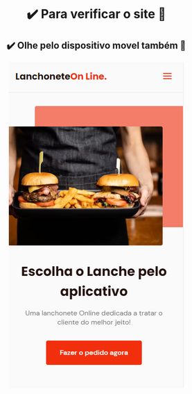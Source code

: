 
<div align="center">

#  ✔️ Para verificar o site 🍔
##  ✔️ Olhe pelo dispositivo movel também 📱  

  
[<img src="/img/lanchonte.png">](https://jonas0607.github.io/SITE-HTML-CSS-JS-RESPONSIVIDADE/)

</div>

